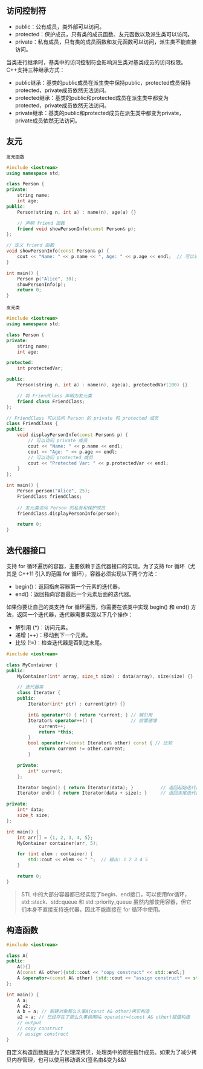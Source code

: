 <!-- toc -->

## 访问控制符

- public：公有成员，类外部可以访问。
- protected：保护成员，只有类的成员函数、友元函数以及派生类可以访问。
- private：私有成员，只有类的成员函数和友元函数可以访问，派生类不能直接访问。

当类进行继承时，基类中的访问控制符会影响派生类对基类成员的访问权限。C++支持三种继承方式：

- public继承：基类的public成员在派生类中保持public，protected成员保持protected，private成员依然无法访问。
- protected继承：基类的public和protected成员在派生类中都变为protected，private成员依然无法访问。
- private继承：基类的public和protected成员在派生类中都变为private，private成员依然无法访问。

## 友元

`友元函数`

```cpp
#include <iostream>
using namespace std;

class Person {
private:
    string name;
    int age;
public:
    Person(string n, int a) : name(n), age(a) {}

    // 声明 friend 函数
    friend void showPersonInfo(const Person& p);
};

// 定义 friend 函数
void showPersonInfo(const Person& p) {
    cout << "Name: " << p.name << ", Age: " << p.age << endl;  // 可以访问 private 成员
}

int main() {
    Person p("Alice", 30);
    showPersonInfo(p);
    return 0;
}
```

`友元类`

```cpp
#include <iostream>
using namespace std;

class Person {
private:
    string name;
    int age;

protected:
    int protectedVar;

public:
    Person(string n, int a) : name(n), age(a), protectedVar(100) {}

    // 将 FriendClass 声明为友元类
    friend class FriendClass;
};

// FriendClass 可以访问 Person 的 private 和 protected 成员
class FriendClass {
public:
    void displayPersonInfo(const Person& p) {
        // 可以访问 private 成员
        cout << "Name: " << p.name << endl;
        cout << "Age: " << p.age << endl;
        // 可以访问 protected 成员
        cout << "Protected Var: " << p.protectedVar << endl;
    }
};

int main() {
    Person person("Alice", 25);
    FriendClass friendClass;
    
    // 友元类访问 Person 的私有和保护成员
    friendClass.displayPersonInfo(person);

    return 0;
}
```

## 迭代器接口

支持 for 循环遍历的容器，主要依赖于迭代器接口的实现。为了支持 for 循环（尤其是 C++11 引入的范围 for 循环），容器必须实现以下两个方法：

- begin()：返回指向容器第一个元素的迭代器。
- end()：返回指向容器最后一个元素后面的迭代器。

如果你要让自己的类支持 for 循环遍历，你需要在该类中实现 begin() 和 end() 方法，返回一个迭代器，迭代器需要实现以下几个操作：

- 解引用 (*)：访问元素。
- 递增 (++)：移动到下一个元素。
- 比较 (!=)：检查迭代器是否到达末尾。

```cpp
#include <iostream>

class MyContainer {
public:
    MyContainer(int* array, size_t size) : data(array), size(size) {}

    // 迭代器类
    class Iterator {
    public:
        Iterator(int* ptr) : current(ptr) {}

        int& operator*() { return *current; } // 解引用
        Iterator& operator++() {              // 前置递增
            current++;
            return *this;
        }
        bool operator!=(const Iterator& other) const { // 比较
            return current != other.current;
        }

    private:
        int* current;
    };

    Iterator begin() { return Iterator(data); }          // 返回起始迭代器
    Iterator end() { return Iterator(data + size); }     // 返回末尾迭代器

private:
    int* data;
    size_t size;
};

int main() {
    int arr[] = {1, 2, 3, 4, 5};
    MyContainer container(arr, 5);

    for (int elem : container) {
        std::cout << elem << " ";  // 输出: 1 2 3 4 5
    }

    return 0;
}
```

> STL 中的大部分容器都已经实现了begin、end接口，可以使用for循环，std::stack、std::queue 和 std::priority_queue 虽然内部使用容器，但它们本身不直接支持迭代器，因此不能直接在 for 循环中使用。

## 构造函数

```cpp
#include <iostream>

class A{
public:
    A(){}
    A(const A& other){std::cout << "copy construct" << std::endl;}    
    A &operator=(const A& other) {std::cout << "assign construct" << std::endl;}
};

int main() {
    A a;
    A a2;
    A b = a; // 新建对象那么久事A(const A& other)拷贝构造
    a2 = a; // 已经存在了那么久事调用A& operator=(const A& other)赋值构造
    // output
    // copy construct
    // assign construct
}
```

自定义构造函数就是为了处理深拷贝，处理类中的那些指针成员。如果为了减少拷贝内存管理，也可以使用移动语义(签名由&变为&&)